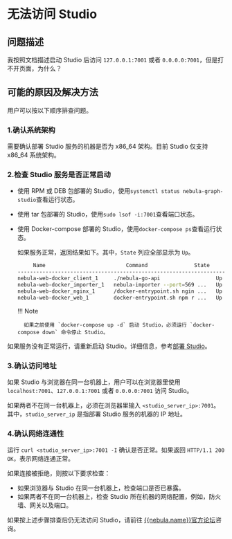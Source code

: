 # 无法访问 Studio  

## 问题描述

我按照文档描述启动 Studio 后访问 `127.0.0.1:7001` 或者 `0.0.0.0:7001`，但是打不开页面，为什么？

## 可能的原因及解决方法

用户可以按以下顺序排查问题。

### 1.确认系统架构

需要确认部署 Studio 服务的机器是否为 x86_64 架构。目前 Studio 仅支持 x86_64 系统架构。

### 2.检查 Studio 服务是否正常启动
  
- 使用 RPM 或 DEB 包部署的 Studio，使用`systemctl status nebula-graph-studio`查看运行状态。

- 使用 tar 包部署的 Studio，使用`sudo lsof -i:7001`查看端口状态。

- 使用 Docker-compose 部署的 Studio，使用`docker-compose ps`查看运行状态。  

    如果服务正常，返回结果如下。其中，`State` 列应全部显示为 `Up`。

    ```bash
         Name                          Command               State               Ports
    ------------------------------------------------------------------------------------------------------
    nebula-web-docker_client_1     ./nebula-go-api                  Up      0.0.0.0:32782->8080/tcp
    nebula-web-docker_importer_1   nebula-importer --port=569 ...   Up      0.0.0.0:32783->5699/tcp
    nebula-web-docker_nginx_1      /docker-entrypoint.sh ngin ...   Up      0.0.0.0:7001->7001/tcp, 80/tcp
    nebula-web-docker_web_1        docker-entrypoint.sh npm r ...   Up      0.0.0.0:32784->7001/tcp
    ```

  !!! Note

        如果之前使用 `docker-compose up -d` 启动 Studio，必须运行 `docker-compose down` 命令停止 Studio。

如果服务没有正常运行，请重新启动 Studio。详细信息，参考[部署 Studio](../deploy-connect/st-ug-deploy.md)。

### 3.确认访问地址

如果 Studio 与浏览器在同一台机器上，用户可以在浏览器里使用 `localhost:7001`、`127.0.0.1:7001` 或者 `0.0.0.0:7001` 访问 Studio。
  
如果两者不在同一台机器上，必须在浏览器里输入 `<studio_server_ip>:7001`。其中，`studio_server_ip` 是指部署 Studio 服务的机器的 IP 地址。

### 4.确认网络连通性

运行 `curl <studio_server_ip>:7001 -I` 确认是否正常。如果返回 `HTTP/1.1 200 OK`，表示网络连通正常。

如果连接被拒绝，则按以下要求检查：

- 如果浏览器与 Studio 在同一台机器上，检查端口是否已暴露。
- 如果两者不在同一台机器上，检查 Studio 所在机器的网络配置，例如，防火墙、网关以及端口。

如果按上述步骤排查后仍无法访问 Studio，请前往 [{{nebula.name}}官方论坛](https://discuss.nebula-graph.com.cn/ "点击前往{{nebula.name}}官方论坛")咨询。
